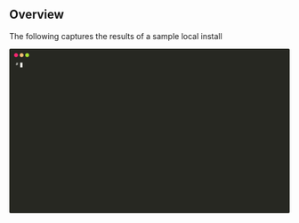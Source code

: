 ## Overview

The following captures the results of a sample local install

![Local Install](./install-local.svg)